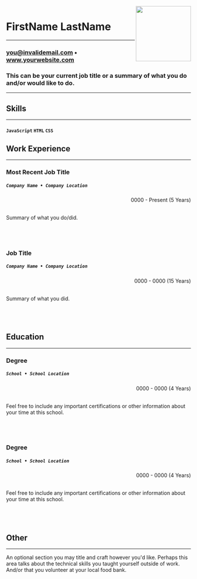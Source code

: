 <!--- PLEASE READ: In case you are not familiar with Markdown, only replace actual verbiage (or URL). Never remove anything surrounding the main verbiage since that is either HTML or Markdown and is needed for the resume to display correctly. -->
<!--- Replace the url below with a url pointing to your photo (round may be best) or delete the code below up to the name -->
<img src="https://avataaars.io/?avatarStyle=Circle&topType=LongHairStraight&accessoriesType=Blank&hairColor=BrownDark&facialHairType=Blank&clotheType=BlazerShirt&eyeType=Default&eyebrowType=Default&mouthType=Default&skinColor=Light" style="width:150px;" align="right" />

<!--- Name -->
# FirstName LastName
---

<!--- Contact information - likely not a phone number - this will be public on the web -->
### you@invalidemail.com • www.yourwebsite.com

<!--- Introduction / Summary -->
### This can be your current job title or a summary of what you do and/or would like to do.
---

<!--- Skills -->
## Skills
---

#### `JavaScript` `HTML` `CSS`

<!--- Work Experience -->
## Work Experience
---

### Most Recent Job Title
##### `Company Name • Company Location`

<div align="right"> 
0000 - Present (5 Years)
<br><br>
</div>

Summary of what you do/did.

## &nbsp;

### Job Title
##### `Company Name • Company Location`

<div align="right"> 
0000 - 0000 (15 Years)
<br><br>
</div>

Summary of what you did.

## &nbsp;

<!--- Education & other information goes below -->

## Education
---

### Degree
##### `School • School Location`

<div align="right"> 
0000 - 0000 (4 Years)
<br><br>
</div>

Feel free to include any important certifications or other information about your time at this school.

## &nbsp;

### Degree
##### `School • School Location`

<div align="right"> 
0000 - 0000 (4 Years)
<br><br>
</div>

Feel free to include any important certifications or other information about your time at this school.

## &nbsp;

## Other
---
An optional section you may title and craft however you'd like. Perhaps this area talks about the technical skills you taught yourself outside of work. And/or that you volunteer at your local food bank.
